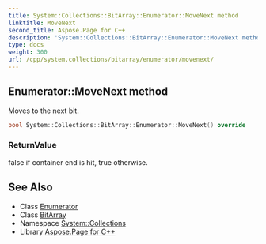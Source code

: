 ```yaml
---
title: System::Collections::BitArray::Enumerator::MoveNext method
linktitle: MoveNext
second_title: Aspose.Page for C++
description: 'System::Collections::BitArray::Enumerator::MoveNext method. Moves to the next bit in C++.'
type: docs
weight: 300
url: /cpp/system.collections/bitarray/enumerator/movenext/
---
```

## Enumerator::MoveNext method


Moves to the next bit.

```cpp
bool System::Collections::BitArray::Enumerator::MoveNext() override
```


### ReturnValue

false if container end is hit, true otherwise.

## See Also

* Class [Enumerator](../)
* Class [BitArray](../../)
* Namespace [System::Collections](../../../)
* Library [Aspose.Page for C++](../../../../)
